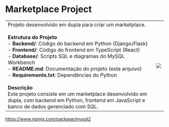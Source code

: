 # Marketplace Project

|       |        |
|-------|--------|
| Projeto desenvolvido em dupla para criar um marketplace.<br><br>**Estrutura do Projeto**<br>- **Backend/**: Código do backend em Python (Django/Flask)<br>- **Frontend/**: Código do frontend em TypeScript (React)<br>- **Database/**: Scripts SQL e diagramas do MySQL Workbench<br>- **README.md**: Documentação do projeto (este arquivo)<br>- **Requirements.txt**: Dependências do Python<br><br>**Descrição**<br>Este projeto consiste em um marketplace desenvolvido em dupla, com backend em Python, frontend em JavaScript e banco de dados gerenciado com SQL. | <img src="https://i.imgur.com/geXvzpF.png"> |

https://www.npmjs.com/package/mysql2
